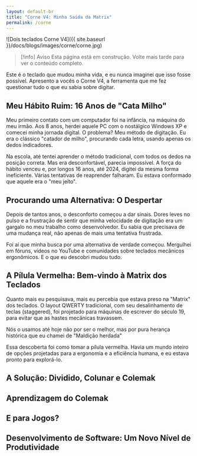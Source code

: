 ```yaml
---
layout: default-br
title: "Corne V4: Minha Saída da Matrix"
permalink: /corne
---
```

![Dois teclados Corne V4]({{ site.baseurl }}/docs/blogs/images/corne/corne.jpg)

> [!info] Aviso
> Esta página está em construção. Volte mais tarde para ver o conteúdo completo.

Este é o teclado que mudou minha vida, e eu nunca imaginei que isso fosse possível. Apresento a vocês o Corne V4, a ferramenta que me fez questionar tudo o que eu sabia sobre digitar.
## Meu Hábito Ruim: 16 Anos de "Cata Milho"
Meu primeiro contato com um computador foi na infância, na máquina do meu irmão. Aos 8 anos, herdei aquele PC com o nostálgico Windows XP e comecei minha jornada digital. O problema? Meu método de digitação. Eu era o clássico "catador de milho", procurando cada letra, usando apenas os dedos indicadores.

Na escola, até tentei aprender o método tradicional, com todos os dedos na posição correta. Mas era desconfortável, parecia impossível. A força do hábito venceu e, por longos 16 anos, até 2024, digitei da mesma forma ineficiente. Várias tentativas de reaprender falharam. Eu estava conformado que aquele era o "meu jeito".
## Procurando uma Alternativa: O Despertar
Depois de tantos anos, o desconforto começou a dar sinais. Dores leves no pulso e a frustração de sentir que minha velocidade de digitação era um gargalo no meu trabalho como desenvolvedor. Eu sabia que precisava de uma mudança real, não apenas de mais uma tentativa frustrada.

Foi aí que minha busca por uma alternativa de verdade começou. Mergulhei em fóruns, vídeos no YouTube e comunidades sobre teclados mecânicos ergonômicos. E o que eu descobri mudou tudo.
## A Pílula Vermelha: Bem-vindo à Matrix dos Teclados

Quanto mais eu pesquisava, mais eu percebia que estava preso na "Matrix" dos teclados. O layout QWERTY tradicional, com seu desalinhamento de teclas (staggered), foi projetado para máquinas de escrever do século 19, para evitar que as hastes mecânicas travassem.

Nós o usamos até hoje não por ser o melhor, mas por pura herança histórica que eu chamei de "Maldição herdada"

Essa descoberta foi como tomar a pílula vermelha. Havia um mundo inteiro de opções projetadas para a ergonomia e a eficiência humana, e eu estava pronto para explorá-lo.

## A Solução: Dividido, Colunar e Colemak

## Aprendizagem do Colemak

## E para Jogos?

## Desenvolvimento de Software: Um Novo Nível de Produtividade